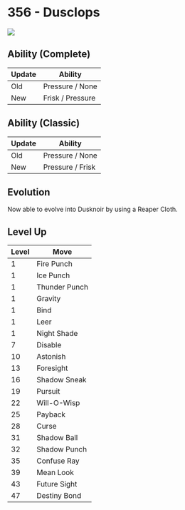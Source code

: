 # 356 - Dusclops
![][356]

## Ability (Complete)

Update | Ability
---    | ---
Old    | Pressure / None
New    | Frisk / Pressure

## Ability (Classic)

Update | Ability
---    | ---
Old    | Pressure / None
New    | Pressure / Frisk

## Evolution
Now able to evolve into Dusknoir by using a Reaper Cloth.

## Level Up

Level | Move
---   | ---
  1   | Fire Punch
  1   | Ice Punch
  1   | Thunder Punch
  1   | Gravity
  1   | Bind
  1   | Leer
  1   | Night Shade
  7   | Disable
 10   | Astonish
 13   | Foresight
 16   | Shadow Sneak
 19   | Pursuit
 22   | Will-O-Wisp
 25   | Payback
 28   | Curse
 31   | Shadow Ball
 32   | Shadow Punch
 35   | Confuse Ray
 39   | Mean Look
 43   | Future Sight
 47   | Destiny Bond



[356]: ../img/pokemon/356.png
